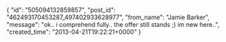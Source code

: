  {
   "id": "505094132859857",
   "post_id": "462493170453287_497402933628977",
   "from_name": "Jamie Barker",
   "message": "ok.. i comprehend fully.. the offer still stands ;) im new here..",
   "created_time": "2013-04-21T19:22:21+0000"
 }
